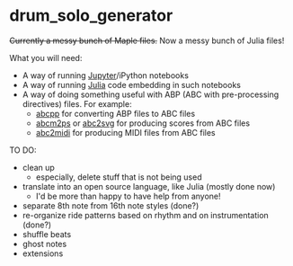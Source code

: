 # drum_solo_generator
 
~~Currently a messy bunch of Maple files.~~  Now a messy bunch of Julia files!

What you will need:
* A way of running [Jupyter]()/iPython notebooks
* A way of running [Julia]() code embedding in such notebooks
* A way of doing something useful with ABP (ABC with pre-processing directives) files.  For example:
     * [abcpp]() for converting ABP files to ABC files 
     * [abcm2ps](https://github.com/leesavide/abcm2ps/) or [abc2svg]() for producing scores from ABC files
     * [abc2midi]() for producing MIDI files from ABC files

TO DO:  
* clean up
     * especially, delete stuff that is not being used
* translate into an open source language, like Julia  (mostly done now)
     * I'd be more than happy to have help from anyone!
* separate 8th note from 16th note styles (done?)
* re-organize ride patterns based on rhythm and on instrumentation (done?)
* shuffle beats
* ghost notes
* extensions
